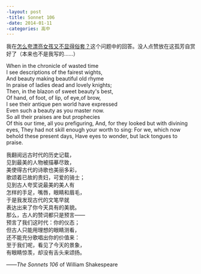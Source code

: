 ```yaml
---
-layout: post
-title: Sonnet 106
-date: 2014-01-11
-categories: 高中
---
```


我在[怎么夸漂亮女孩又不显得俗套？](http://www.zhihu.com/question/21078026/answer/21273667)这个问题中的回答。没人点赞放在这孤芳自赏好了（本来也不是我写的……）

When in the chronicle of wasted time    
I see descriptions of the fairest wights,    
And beauty making beautiful old rhyme    
In praise of ladies dead and lovely knights;    
Then, in the blazon of sweet beauty's best,    
Of hand, of foot, of lip, of eye,of brow,    
I see their antique pen world have expressed    
Even such a beauty as you master now.    
So all their praises are but prophecies    
Of this our time, all you prefiguring,
And, for they looked but with divining eyes,
They had not skill enough your worth to sing:
For we, which now behold these present days,
Have eyes to wonder, but lack tongues to praise.

我翻阅远古时代的历史记载，   	
见到最美的人物被描摹尽致，   	
美使得古代的诗歌也美丽多彩，   	
歌颂着已故的贵妇，可爱的骑士；	  	
见到古人夸奖说最美的美人有	    
怎样的手足，嘴唇，眼睛和眉毛，	  	
于是我发现古代的文笔早就	   
表达出来了你今天具有的美貌。    	
那么，古人的赞词都只是预言——	  
预言了我们这时代：你的仪态；	   
但古人只能用理想的眼睛测看，	   
还不能充分歌唱出你的价值来：	  
至于我们呢，看见了今天的景象，	  
有眼睛惊羡，却没有舌头来颂扬。	   

——*The Sonnets 106* of William Shakespeare
